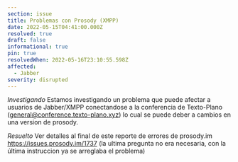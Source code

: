 ```yaml
---
section: issue
title: Problemas con Prosody (XMPP)
date: 2022-05-15T04:41:00.000Z
resolved: true
draft: false
informational: true
pin: true
resolvedWhen: 2022-05-16T23:10:55.598Z
affected:
  - Jabber
severity: disrupted
---
```


*Investigando* Estamos investigando un problema que puede afectar a usuarios de Jabber/XMPP conectandose a la conferencia de Texto-Plano (general@conference.texto-plano.xyz) lo cual se puede deber a cambios en una version de prosody. 

*Resuelto* Ver detalles al final de este reporte de errores de prosody.im https://issues.prosody.im/1737 (la ultima pregunta no era necesaria, con la última instruccion ya se arreglaba el problema)